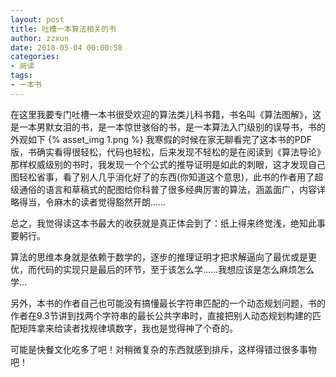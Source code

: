 ```yaml
---
layout: post
title: 吐槽一本算法相关的书
author: zzxun
date: 2018-05-04 00:00:58
categories:
- 阅读
tags:
- 一本书
---
```


在这里我要专门吐槽一本书很受欢迎的算法类儿科书籍，书名叫《算法图解》，这是一本男默女泪的书，是一本惊世骇俗的书，是一本算法入门级别的误导书，书的外观如下
{% asset_img 1.png %}
我寒假的时候在家无聊看完了这本书的PDF版，书确实看得很轻松，代码也轻松，后来发现不轻松的是在阅读到《算法导论》那样权威级别的书时，我发现一个个公式的推导证明是如此的刺眼，这才发现自己图轻松省事，看了别人几乎消化好了的东西(你知道这个意思)，此书的作者用了超级通俗的语言和草稿式的配图给你科普了很多经典厉害的算法，涵盖面广，内容详略得当，令麻木的读者觉得豁然开朗……

总之，我觉得读这本书最大的收获就是真正体会到了：纸上得来终觉浅，绝知此事要躬行。

算法的思维本身就是依赖于数学的，逐步的推理证明才把求解逼向了最优或是更优，而代码的实现只是最后的环节，至于该怎么学……我想应该是怎么麻烦怎么学…

另外，本书的作者自己也可能没有搞懂最长字符串匹配的一个动态规划问题，书的作者在9.3节讲到找两个字符串的最长公共字串时，直接把别人动态规划构建的匹配矩阵拿来给读者找规律填数字，我也是觉得神了个奇的。

可能是快餐文化吃多了吧！对稍微复杂的东西就感到排斥，这样得错过很多事物吧！